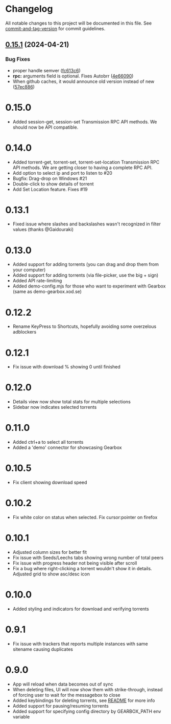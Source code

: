 # Changelog

All notable changes to this project will be documented in this file. See [commit-and-tag-version](https://github.com/absolute-version/commit-and-tag-version) for commit guidelines.

## [0.15.1](https://github.com/mikabytes/gearbox/compare/v0.15.0...v0.15.1) (2024-04-21)


### Bug Fixes

* proper handle semver ([fc613c6](https://github.com/mikabytes/gearbox/commit/fc613c68a257ea15a516c04876c6b41ed9ebfb91))
* **rpc:** arguments field is optional. Fixes Autobrr ([4e66090](https://github.com/mikabytes/gearbox/commit/4e660901dca2960ea15620dc7b8028a6e5283563))
* When github caches, it would announce old version instead of new ([57ec886](https://github.com/mikabytes/gearbox/commit/57ec88610e238db24c06dd107f85476f5dc51d00))

# 0.15.0

- Added session-get, session-set Transmission RPC API methods. We should now be API compatible.

# 0.14.0

- Added torrent-get, torrent-set, torrent-set-location Transmission RPC API methods. We are getting closer to having a complete RPC API.
- Add option to select ip and port to listen to #20
- Bugfix: Drag-drop on Windows #21
- Double-click to show details of torrent
- Add Set Location feature. Fixes #19

# 0.13.1

- Fixed issue where slashes and backslashes wasn't recognized in filter values (thanks @Gaidouraki)

# 0.13.0

- Added support for adding torrents (you can drag and drop them from your computer)
- Added support for adding torrents (via file-picker, use the big + sign)
- Added API rate-limiting
- Added demo-config.mjs for those who want to experiment with Gearbox (same as demo-gearbox.xod.se)

# 0.12.2

- Rename KeyPress to Shortcuts, hopefully avoiding some overzelous adblockers

# 0.12.1

- Fix issue with download % showing 0 until finished

# 0.12.0

- Details view now show total stats for multiple selections
- Sidebar now indicates selected torrents

# 0.11.0

- Added ctrl+a to select all torrents
- Added a 'demo' connector for showcasing Gearbox

# 0.10.5

- Fix client showing download speed

# 0.10.2

- Fix white color on status when selected. Fix cursor:pointer on firefox

# 0.10.1

- Adjusted column sizes for better fit
- Fix issue with Seeds/Leechs tabs showing wrong number of total peers
- Fix issue with progress header not being visible after scroll
- Fix a bug where right-clicking a torrent wouldn't show it in details. Adjusted grid to show asc/desc icon

# 0.10.0

- Added styling and indicators for download and verifying torrents

# 0.9.1

- Fix issue with trackers that reports multiple instances with same sitename causing duplicates

# 0.9.0

- App will reload when data becomes out of sync
- When deleting files, UI will now show them with strike-through, instead of forcing user to wait for the messagebox to close
- Added keybindings for deleting torrents, see [README](README.md) for more info
- Added support for pausing/resuming torrents
- Added support for specifying config directory by GEARBOX_PATH env variable
